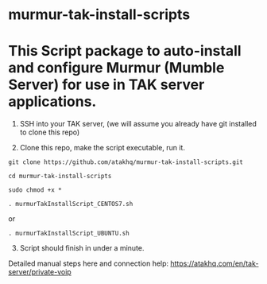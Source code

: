 # murmur-tak-install-scripts
# This Script package to auto-install and configure Murmur (Mumble Server) for use in TAK server applications.


1. SSH into your TAK server, (we will assume you already have git installed to clone this repo)

2. Clone this repo, make the script executable, run it.

`git clone https://github.com/atakhq/murmur-tak-install-scripts.git`

`cd murmur-tak-install-scripts`

`sudo chmod +x *`

`. murmurTakInstallScript_CENTOS7.sh`

or


`. murmurTakInstallScript_UBUNTU.sh`

3. Script should finish in under a minute.

Detailed manual steps here and connection help: https://atakhq.com/en/tak-server/private-voip
